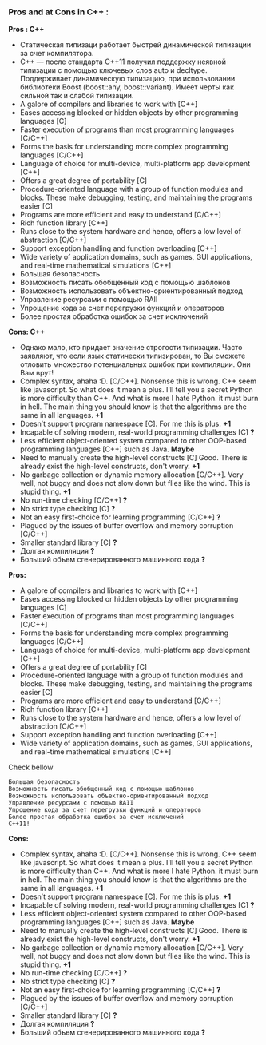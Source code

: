 ### Pros and at Cons in C++ : 

**Pros : C++**
* Статическая типизаци работает быстрей динамической типизации за счет компилятора.
* С++ — после стандарта C++11 получил поддержку неявной типизации с помощью ключевых слов auto и decltype. Поддерживает динамическую типизацию, при использовании библиотеки Boost (boost::any, boost::variant). Имеет черты как сильной так и слабой типизации.
* A galore of compilers and libraries to work with [C++]
* Eases accessing blocked or hidden objects by other programming languages [C]
* Faster execution of programs than most programming languages [C/C++]
* Forms the basis for understanding more complex programming languages [C/C++]
* Language of choice for multi-device, multi-platform app development [C++]
* Offers a great degree of portability [C]
* Procedure-oriented language with a group of function modules and blocks. These make debugging, testing, and maintaining the programs easier [C]
* Programs are more efficient and easy to understand [C/C++]
* Rich function library [C++]
* Runs close to the system hardware and hence, offers a low level of abstraction [C/C++]
* Support exception handling and function overloading [C++]
* Wide variety of application domains, such as games, GUI applications, and real-time mathematical simulations [C++]
* Большая безопасность
* Возможность писать обобщенный код с помощью шаблонов
* Возможность использовать объектно-ориентированный подход
* Управление ресурсами с помощью RAII
* Упрощение кода за счет перегрузки функций и операторов
* Более простая обработка ошибок за счет исключений

**Cons: C++**
* Однако мало, кто придает значение строгости типизации. Часто заявляют, что если язык статически типизирован, то Вы сможете отловить множество потенциальных ошибок при компиляции. Они Вам врут!
* Complex syntax, ahaha :D. [C/C++]. Nonsense this is wrong. C++ seem like javascript. So what does it mean a plus. I'll tell you a secret Python is more difficulty than C++. And what is more I hate Python. it must burn in hell. The main thing you should know is that the algorithms are the same in all languages. **+1**
* Doesn’t support program namespace [C]. For me this is plus. **+1**
* Incapable of solving modern, real-world programming challenges [C] **?**
* Less efficient object-oriented system compared to other OOP-based programming languages [C++] such as Java. **Maybe**
* Need to manually create the high-level constructs [C]  Good. There is already exist the high-level constructs, don't worry. **+1**
* No garbage collection or dynamic memory allocation [C/C++]. Very well, not buggy and does not slow down but flies like the wind. This is stupid thing. **+1**
* No run-time checking [C/C++] **?**
* No strict type checking [C] **?**
* Not an easy first-choice for learning programming [C/C++] **?**
* Plagued by the issues of buffer overflow and memory corruption [C/C++]
* Smaller standard library [C] **?**
* Долгая компиляция **?**
* Больший объем сгенерированного машинного кода **?**


**Pros:**

* A galore of compilers and libraries to work with [C++]
* Eases accessing blocked or hidden objects by other programming languages [C]
* Faster execution of programs than most programming languages [C/C++]
* Forms the basis for understanding more complex programming languages [C/C++]
* Language of choice for multi-device, multi-platform app development [C++]
* Offers a great degree of portability [C]
* Procedure-oriented language with a group of function modules and blocks. These make debugging, testing, and maintaining the programs easier [C]
* Programs are more efficient and easy to understand [C/C++]
* Rich function library [C++]
* Runs close to the system hardware and hence, offers a low level of abstraction [C/C++]
* Support exception handling and function overloading [C++]
* Wide variety of application domains, such as games, GUI applications, and real-time mathematical simulations [C++]

Check bellow

```Algorithm
Большая безопасность
Возможность писать обобщенный код с помощью шаблонов
Возможность использовать объектно-ориентированный подход
Управление ресурсами с помощью RAII
Упрощение кода за счет перегрузки функций и операторов
Более простая обработка ошибок за счет исключений
C++11!
```

**Cons:**

* Complex syntax, ahaha :D. [C/C++]. Nonsense this is wrong. C++ seem like javascript. So what does it mean a plus. I'll tell you a secret Python is more difficulty than C++. And what is more I hate Python. it must burn in hell. The main thing you should know is that the algorithms are the same in all languages. **+1**
* Doesn’t support program namespace [C]. For me this is plus. **+1**
* Incapable of solving modern, real-world programming challenges [C] **?**
* Less efficient object-oriented system compared to other OOP-based programming languages [C++] such as Java. **Maybe**
* Need to manually create the high-level constructs [C]  Good. There is already exist the high-level constructs, don't worry. **+1**
* No garbage collection or dynamic memory allocation [C/C++]. Very well, not buggy and does not slow down but flies like the wind. This is stupid thing. **+1**
* No run-time checking [C/C++] **?**
* No strict type checking [C] **?**
* Not an easy first-choice for learning programming [C/C++] **?**
* Plagued by the issues of buffer overflow and memory corruption [C/C++]
* Smaller standard library [C] **?**
* Долгая компиляция **?**
* Больший объем сгенерированного машинного кода **?**
